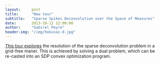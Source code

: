 ```yaml
---
layout:     post
title:      "New tour"
subtitle:   "Sparse Spikes Deconvolution over the Space of Measures"
date:       2013-10-12 12:00:00
author:     "Gabirel Peyré"
header-img: "/img/hokusai-8.jpg"
---
```


[This tour explores](sparsity_8_sparsespikes_measures) the resolution of the sparse deconvolution problem in a grid-free maner. This is achieved by solving a dual problem, which can be re-casted into an SDP convex optimization program. 

